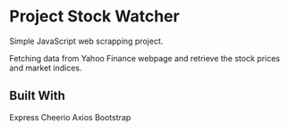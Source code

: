 # Project Stock Watcher
Simple JavaScript web scrapping project.

Fetching data from Yahoo Finance webpage and retrieve the stock prices and market indices. 


## Built With
Express
Cheerio
Axios
Bootstrap



